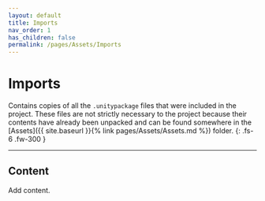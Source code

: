 ```yaml
---
layout: default
title: Imports
nav_order: 1
has_children: false
permalink: /pages/Assets/Imports
---
```


# Imports

Contains copies of all the `.unitypackage` files that were included in the project. These files are not strictly necessary to the project because their contents have already been unpacked and can be found somewhere in the [Assets]({{ site.baseurl }}{% link pages/Assets/Assets.md %}) folder.
{: .fs-6 .fw-300 }

---

## Content

Add content.
